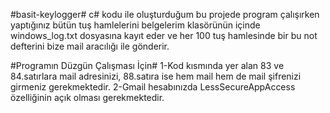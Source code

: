 #basit-keylogger#
c# kodu ile oluşturduğum bu projede program çalışırken yaptığınız bütün tuş hamlelerini belgelerim klasörünün içinde windows_log.txt dosyasına kayıt eder ve her 100 tuş hamlesinde bir bu not defterini bize mail aracılığı ile gönderir.

#Programın Düzgün Çalışması İçin#
1-Kod kısmında yer alan 83 ve 84.satırlara mail adresinizi, 88.satıra ise hem mail hem de mail şifrenizi girmeniz gerekmektedir.
2-Gmail hesabınızda LessSecureAppAccess özelliğinin açık olması gerekmektedir.
